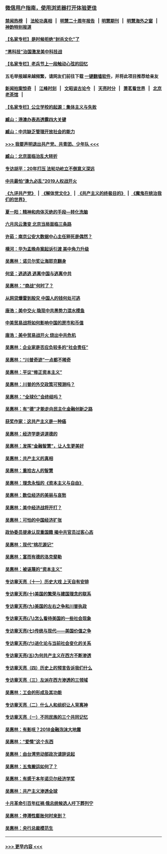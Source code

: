 ### [微信用户指南，使用浏览器打开体验更佳](https://github.com/gfw-breaker/banned-news1/blob/master/indexes/wechat-guide.md?t=0)
#### [禁闻热榜](热点新闻.md?t=0)  &nbsp;&nbsp;|&nbsp;&nbsp; [法轮功真相](https://github.com/gfw-breaker/truth/blob/master/README.md?t=0) &nbsp;&nbsp;|&nbsp;&nbsp; [明慧二十周年报告](https://github.com/gfw-breaker/mh-reports/blob/master/README.md?t=0) &nbsp;&nbsp;|&nbsp;&nbsp;[明慧期刊](https://github.com/gfw-breaker/mh-qikan) &nbsp;&nbsp;|&nbsp;&nbsp; [明慧海外之窗](https://github.com/gfw-breaker/mh-news/blob/master/README.md?t=0) &nbsp;&nbsp;|&nbsp;&nbsp; [神韵特别报道](https://github.com/gfw-breaker/mh-news/blob/master/shenyun.md?t=0)
#### [【名家专栏】是时候拒绝“封杀文化”了](../pages/nsc423/n11814093.md?t=02130722) 
#### [“黑科技”治国激发美中科技战](../pages/nsc423/n11638056.md?t=02130722) 
#### [【名家专栏】老兵节上一段触动心弦的回忆](../pages/nsc423/n11646016.md?t=02130722) 
#### 五毛举报越来越频繁，请网友们前往下载 [一键翻墙软件](https://github.com/gfw-breaker/ssr-accounts)，并将此项目推荐给亲友
#### [新闻拍案惊奇](https://github.com/gfw-breaker/banned-news1/blob/master/pages/link4.md) &nbsp;&nbsp;|&nbsp;&nbsp; [江峰时刻](https://github.com/gfw-breaker/banned-news1/blob/master/pages/link4.md) &nbsp;&nbsp;|&nbsp;&nbsp; [文昭谈古论今](https://github.com/gfw-breaker/banned-news1/blob/master/pages/link4.md) &nbsp;&nbsp;|&nbsp;&nbsp; [天亮时分](https://github.com/gfw-breaker/banned-news1/blob/master/pages/link4.md) &nbsp;&nbsp;|&nbsp;&nbsp; [萧茗看世界](https://github.com/gfw-breaker/banned-news1/blob/master/pages/link4.md) &nbsp;&nbsp;|&nbsp;&nbsp; [北京老茶馆](https://github.com/gfw-breaker/banned-news1/blob/master/pages/link4.md) &nbsp;&nbsp;|&nbsp;&nbsp; 
#### [【名家专栏】公立学校的起源：集体主义与失败](../pages/nsc423/n11601833.md?t=02130722) 
#### [臧山：港澳办表态透露四大关键](../pages/nsc423/n11421628.md?t=02130722) 
#### [臧山：中共缺乏管理开放社会的能力](../pages/nsc423/n11407457.md?t=02130722) 
#### [>>> 我要声明退出共产党、共青团、少年队 <<<](https://github.com/begood0513/goodnews/blob/master/quit/letter.md) 
#### [臧山：北京面临治乱大转折](../pages/nsc423/n11406895.md?t=02130722) 
#### [专访胡平：20年打压 法轮功屹立不倒意义深远](../pages/nsc423/n11398800.md?t=02130722) 
#### [中共最怕“逢九必乱”2019人权战开火](../pages/nsc423/n11385248.md?t=02130722) 
#### [《九评共产党》](https://github.com/begood0513/9ping.md/blob/master/README.md) &nbsp;|&nbsp; [《解体党文化》](../../../../jtdwh.md/blob/master/README.md)  &nbsp;|&nbsp; [《共产主义的终极目的》](../../../../gczydzjmd.md/blob/master/README.md) &nbsp;|&nbsp; [《魔鬼在统治我们的世界》](../../../../mgztzwmdsj.md/blob/master/README.md) 
#### [夏一阳：精神和肉体灭绝的手段—转化洗脑](../pages/nsc423/n11368250.md?t=02130722) 
#### [六月风云激变 北京当局面临三条路](../pages/nsc423/n11313668.md?t=02130722) 
#### [许茹：南京公安大数据中心主任猝死是偶然？](../pages/nsc423/n11064744.md?t=02130722) 
#### [横河：华为孟晚舟案起诉引渡 美中角力升级](../pages/nsc423/n11027230.md?t=02130722) 
#### [吴惠林：诺贝尔奖让海耶克翻身](../pages/nsc423/n10890049.md?t=02130722) 
#### [何坚：逃逃逃 逃离中国与逃离中共](../pages/nsc423/n10592891.md?t=02130722) 
#### [吴惠林：“商战”何时了？](../pages/nsc423/n10573558.md?t=02130722) 
#### [从网贷爆雷到股灾 中国人的钱何处可逃](../pages/nsc423/n10572800.md?t=02130722) 
#### [唐浩：美中交火 隐现中共黑势力混水摸鱼](../pages/nsc423/n10544040.md?t=02130722) 
#### [中美贸易战将如何影响中国的房市和币值](../pages/nsc423/n10543697.md?t=02130722) 
#### [唐浩：美中贸易战开火 烧出中共危机](../pages/nsc423/n10540126.md?t=02130722) 
#### [吴惠林：企业家是否应负较多的“社会责任”](../pages/nsc423/n10535022.md?t=02130722) 
#### [吴惠林：“川普奇迹”一点都不稀奇](../pages/nsc423/n10512808.md?t=02130722) 
#### [吴惠林：平议“修正资本主义”](../pages/nsc423/n10495724.md?t=02130722) 
#### [吴惠林：川普的外交政策可预测吗？](../pages/nsc423/n10462387.md?t=02130722) 
#### [吴惠林：“全球化”会终结吗？](../pages/nsc423/n10452838.md?t=02130722) 
#### [吴惠林：有“德”才能走向民主化金融创新之路](../pages/nsc423/n10432292.md?t=02130722) 
#### [获奖作家：这共产主义是一种癌](../pages/nsc423/n10431541.md?t=02130722) 
#### [吴惠林：经济学是讲道德的](../pages/nsc423/n10398014.md?t=02130722) 
#### [吴惠林：发挥“金融智慧”，让人生更美好](../pages/nsc423/n10375019.md?t=02130722) 
#### [吴惠林：共产主义的真相](../pages/nsc423/n10351394.md?t=02130722) 
#### [吴惠林：重拾古人的智慧](../pages/nsc423/n10337691.md?t=02130722) 
#### [吴惠林：理念永恒的《资本主义与自由》](../pages/nsc423/n10316274.md?t=02130722) 
#### [吴惠林：数位经济的美丽与哀愁](../pages/nsc423/n10292946.md?t=02130722) 
#### [吴惠林：美中经济战将开打？](../pages/nsc423/n10258825.md?t=02130722) 
#### [吴惠林：可怕的中国经济扩张](../pages/nsc423/n10219147.md?t=02130722) 
#### [政协委员提承认双重国籍 揭中共官员过客心态](../pages/nsc423/n10208809.md?t=02130722) 
#### [吴惠林：现代“桃花源记”](../pages/nsc423/n10185234.md?t=02130722) 
#### [吴惠林：富而有德的洛克斐勒](../pages/nsc423/n10142264.md?t=02130722) 
#### [吴惠林：被诬蔑的“资本主义”](../pages/nsc423/n10124816.md?t=02130722) 
#### [专访章天亮（十一）历史大戏 上天自有安排](../pages/nsc423/n10094905.md?t=02130722) 
#### [专访章天亮(十)美国的繁荣与建国理念的联系](../pages/nsc423/n10094899.md?t=02130722) 
#### [专访章天亮(九)美国的左右之争和川普执政](../pages/nsc423/n10094889.md?t=02130722) 
#### [专访章天亮(八)怎么看待美国的一些社会现象](../pages/nsc423/n10094857.md?t=02130722) 
#### [专访章天亮(七)传统与现代——美国价值之争](../pages/nsc423/n10093140.md?t=02130722) 
#### [专访章天亮(六)进化论与当前社会变化的关系](../pages/nsc423/n10092036.md?t=02130722) 
#### [专访章天亮(五)为何共产主义在西方不断渗透](../pages/nsc423/n10083620.md?t=02130722) 
#### [专访章天亮（四）历史上的预言告诉我们什么](../pages/nsc423/n10083606.md?t=02130722) 
#### [专访章天亮（三）左派在西方渗透的三领域](../pages/nsc423/n10081115.md?t=02130722) 
#### [吴惠林：工会的形成及其功能](../pages/nsc423/n10080633.md?t=02130722) 
#### [专访章天亮（二）什么人和组织让人背离神](../pages/nsc423/n10076637.md?t=02130722) 
#### [专访章天亮（一）不同民族的三个共同记忆](../pages/nsc423/n10074188.md?t=02130722) 
#### [吴惠林：有影呒？2018金融泡沫大地震](../pages/nsc423/n10040534.md?t=02130722) 
#### [吴惠林：“爱情”这个东西](../pages/nsc423/n10019423.md?t=02130722) 
#### [吴惠林：由台湾劳动部政次请辞说起](../pages/nsc423/n9979679.md?t=02130722) 
#### [吴惠林：五鬼搬运如何了？](../pages/nsc423/n9925338.md?t=02130722) 
#### [吴惠林：有感于本年诺贝尔经济学奖](../pages/nsc423/n9871883.md?t=02130722) 
#### [吴惠林：共产主义渗透全球](../pages/nsc423/n9812748.md?t=02130722) 
#### [十月革命引百年红祸 俄总统候选人吁下葬列宁](../pages/nsc423/n9810182.md?t=02130722) 
#### [吴惠林：停滞性膨胀何时来到？](../pages/nsc423/n9764136.md?t=02130722) 
#### [吴惠林：央行总裁模范生](../pages/nsc423/n9728134.md?t=02130722) 

----
#### [ >>> 更早内容 <<< ](../indexes/nsc423-earlier.md)
